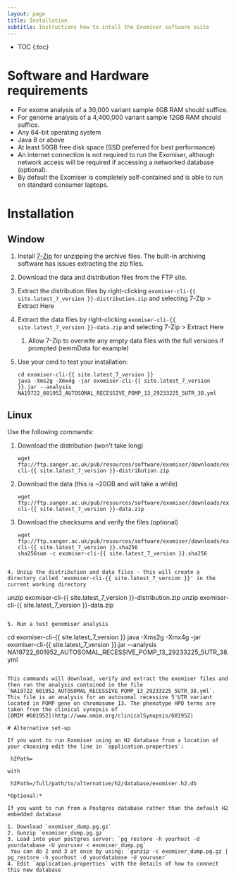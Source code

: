 ```yaml
---
layout: page
title: Installation
subtitle: Instructions how to intall the Exomiser software suite
---
```


* TOC
{:toc}


# Software and Hardware requirements
 - For exome analysis of a 30,000 variant sample 4GB RAM should suffice.
 - For genome analysis of a 4,400,000 variant sample 12GB RAM should suffice.
 - Any 64-bit operating system
 - Java 8 or above
 - At least 50GB free disk space (SSD preferred for best performance)
 - An internet connection is not required to run the Exomiser, although network access will be required if accessing a
  networked database (optional).
 - By default the Exomiser is completely self-contained and is able to run on standard consumer laptops.

# Installation

## Window

1. Install [7-Zip](http://www.7-zip.org) for unzipping the archive files. The built-in archiving software has issues extracting the zip files. 
2. Download the data and distribution files from the FTP site.
3. Extract the distribution files by right-clicking `exomiser-cli-{{ site.latest_7_version }}-distribution.zip` and selecting 7-Zip > Extract Here
4. Extract the data files by right-clicking `exomiser-cli-{{ site.latest_7_version }}-data.zip` and selecting 7-Zip > Extract Here
   1. Allow 7-Zip to overwite any empty data files with the full versions if prompted (remmData for example) 
5. Use your cmd to test your installation:

   ```
   cd exomiser-cli-{{ site.latest_7_version }}
   java -Xms2g -Xmx4g -jar exomiser-cli-{{ site.latest_7_version }}.jar --analysis NA19722_601952_AUTOSOMAL_RECESSIVE_POMP_13_29233225_5UTR_38.yml
   ```
 
## Linux

Use the following commands:

1. Download the distribution (won't take long)

   ```
   wget ftp://ftp.sanger.ac.uk/pub/resources/software/exomiser/downloads/exomiser/exomiser-cli-{{ site.latest_7_version }}-distribution.zip
   ```

2. Download the data (this is ~20GB and will take a while)

   ```
   wget ftp://ftp.sanger.ac.uk/pub/resources/software/exomiser/downloads/exomiser/exomiser-cli-{{ site.latest_7_version }}-data.zip
   ```

3. Download the checksums and verify the files (optional)
 
   ```
   wget ftp://ftp.sanger.ac.uk/pub/resources/software/exomiser/downloads/exomiser/exomiser-cli-{{ site.latest_7_version }}.sha256
   sha256sum -c exomiser-cli-{{ site.latest_7_version }}.sha256
 ```

4. Unzip the distribution and data files - this will create a directory called 'exomiser-cli-{{ site.latest_7_version }}' in the current working directory

   ```
   unzip exomiser-cli-{{ site.latest_7_version }}-distribution.zip
   unzip exomiser-cli-{{ site.latest_7_version }}-data.zip
   ```
 
 5. Run a test genomiser analysis

   ```
   cd exomiser-cli-{{ site.latest_7_version }}
   java -Xms2g -Xmx4g -jar exomiser-cli-{{ site.latest_7_version }}.jar --analysis NA19722_601952_AUTOSOMAL_RECESSIVE_POMP_13_29233225_5UTR_38.yml
   ```

This commands will download, verify and extract the exomiser files and then run the analysis contained in the file `NA19722_601952_AUTOSOMAL_RECESSIVE_POMP_13_29233225_5UTR_38.yml`. 
This file is an analysis for an autosomal recessive 5'UTR variant located in POMP gene on chromosome 13. The phenotype HPO terms are taken from the clinical synopsis of
[OMIM #601952](http://www.omim.org/clinicalSynopsis/601952) 

# Alternative set-up

If you want to run Exomiser using an H2 database from a location of your choosing edit the line in `application.properties`:

    h2Path=

with

    h2Path=/full/path/to/alternative/h2/database/exomiser.h2.db

*Optional:*

If you want to run from a Postgres database rather than the default H2 embedded database
  
1. Download `exomiser_dump.pg.gz`
2. Gunzip `exomiser_dump.pg.gz`
3. Load into your postgres server: `pg_restore -h yourhost -d yourdatabase -U youruser < exomiser_dump.pg`
    You can do 2 and 3 at once by using: `gunzip -c exomiser_dump.pg.gz | pg_restore -h yourhost -d yourdatabase -U youruser`
4. Edit `application.properties` with the details of how to connect this new database


